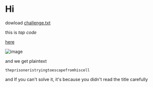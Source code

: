 # Hi
dowload [challenge.txt](https://github.com/anhchangmutrang/CTF/files/7147808/challenge.txt) 

this is *tap code*

<a href="https://en.wikipedia.org/wiki/Tap_code" > here </a>

![image](https://user-images.githubusercontent.com/65381453/132947815-9a3d01e6-62da-4a1a-8a6c-af57c62376eb.png)

and we get plaintext

```
theprisoneristryingtoescapefromhiscell
```

and If you can't solve it, it's because you didn't read the title carefully
